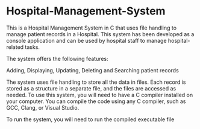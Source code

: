 # Hospital-Management-System
This is a Hospital Management System in C that uses file handling to manage patient records in a Hospital. This system has been developed as a console application and can be used by hospital staff to manage hospital-related tasks.

The system offers the following features:

Adding, Displaying, Updating, Deleting and Searching patient records

The system uses file handling to store all the data in files. Each record is stored as a structure in a separate file, and the files are accessed as needed. To use this system, you will need to have a C compiler installed on your computer. You can compile the code using any C compiler, such as GCC, Clang, or Visual Studio.

To run the system, you will need to run the compiled executable file
